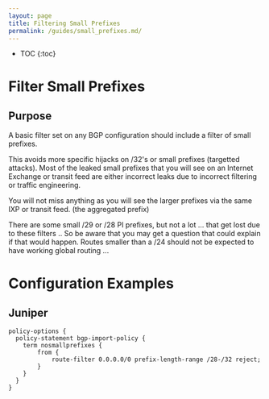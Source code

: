 ```yaml
---
layout: page
title: Filtering Small Prefixes
permalink: /guides/small_prefixes.md/
---
```


* TOC
{:toc}

# Filter Small Prefixes

## Purpose

A basic filter set on any BGP configuration should include a filter of small prefixes.

This avoids more specific hijacks on /32's or small prefixes (targetted attacks).
Most of the leaked small prefixes that you will see on an Internet Exchange or transit feed are either incorrect leaks due to incorrect filtering or traffic engineering.

You will not miss anything as you will see the larger prefixes via the same IXP or transit feed. (the aggregated prefix)

There are some small /29 or /28 PI prefixes, but not a lot ... that get lost due to these filters ..
So be aware that you may get a question that could explain if that would happen.
Routes smaller than a /24 should not be expected to have working global routing ...

# Configuration Examples

## Juniper

```
policy-options {
  policy-statement bgp-import-policy {
    term nosmallprefixes {
        from {
            route-filter 0.0.0.0/0 prefix-length-range /28-/32 reject;
        }
    }
  }
}
```
